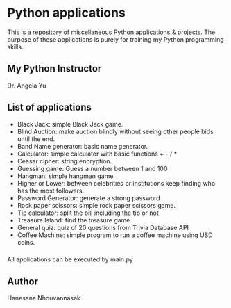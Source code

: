 # Python applications

This is a repository of miscellaneous Python applications & projects.
The purpose of these applications is purely for training my Python programming skills.

## My Python Instructor

Dr. Angela Yu

## List of applications

- Black Jack: simple Black Jack game.
- Blind Auction: make auction blindly without seeing other people bids until the end.
- Band Name generator: basic name generator.
- Calculator: simple calculator with basic functions + - / \*
- Ceasar cipher: string encryption.
- Guessing game: Guess a number between 1 and 100
- Hangman: simple hangman game
- Higher or Lower: between celebrities or institutions keep finding who has the most followers.
- Password Generator: generate a strong password
- Rock paper scissors: simple rock paper scissors game.
- Tip calculator: split the bill including the tip or not
- Treasure Island: find the treasure game.
- General quiz: quiz of 20 questions from Trivia Database API
- Coffee Machine: simple program to run a coffee machine using USD coins.

###

All applications can be executed by main.py

## Author

Hanesana Nhouvannasak

